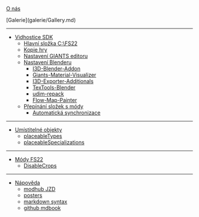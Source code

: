 [O nás](README.md)

<div class="hidden">
[Galerie](galerie/Gallery.md)
</div>

---

- [Vidhostice SDK](SDK/SDK.md)
	- [Hlavní složka C:\FS22](SDK/01_main_folder/01_main_folder.md)
	- [Kopie hry](SDK/02_game_folder/02_game_folder.md)
	- [Nastavení GIANTS editoru](SDK/03_giants_editor/03_giants_editor.md)
	- [Nastavení Blenderu](SDK/04_blender/04_blender.md)
		- [I3D-Blender-Addon](SDK/04_blender/I3D-Blender-Addon/I3D-Blender-Addon.md)
		- [Giants-Material-Visualizer](SDK/04_blender/Giants-Material-Visualizer/Giants-Material-Visualizer.md)
		- [I3D-Exporter-Additionals](SDK/04_blender/I3D-Exporter-Additionals/I3D-Exporter-Additionals.md)
		- [TexTools-Blender](SDK/04_blender/TexTools-Blender/TexTools-Blender.md)
		- [udim-repack](SDK/04_blender/udim-repack/udim-repack.md)
		- [Flow-Map-Painter](SDK/04_blender/Flow-Map-Painter/Flow-Map-Painter.md)
	- [Přepínání složek s módy](SDK/05_switch_moddir/05_switch_moddir.md)
		- [Automatická synchronizace](SDK/05_switch_moddir/SynchronizeFTP2local/SynchronizeFTP2local.md)

---

- [Umístitelné objekty](SDK_placeables/SDK_placeables.md)
	- [placeableTypes](SDK_placeables/placeableTypes.md)
	- [placeableSpecializations](SDK_placeables/placeableSpecializations.md)

---

- [Módy FS22]()
	- [DisableCrops](FS22_mods/DisableCrops/disablecrops.md)

---

- [Nápověda]()
	- [modhub JZD](helpers/modhub_jzd/orgLogo.md)
	- [posters](helpers/posters/posters.md)
	- [markdown syntax](helpers/markdown_syntax.md)
	- [github mdbook](helpers/github_mdbook.md)
